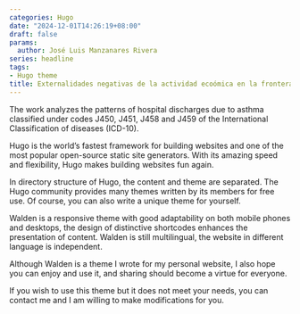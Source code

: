 ```yaml
---
categories: Hugo
date: "2024-12-01T14:26:19+08:00"
draft: false
params:
  author: José Luis Manzanares Rivera
series: headline
tags:
- Hugo theme
title: Externalidades negativas de la actividad ecoómica en la frontera Coahuila-Texas: El caso de egresos hospitalarios a causa de asma.
---
```


The work analyzes the patterns of hospital discharges due to asthma classified under codes J450, J451, J458 and J459 of the International Classification of diseases (ICD-10). 

<!--more-->

Hugo is the world’s fastest framework for building websites and one of the most popular open-source static site generators. With its amazing speed and flexibility, Hugo makes building websites fun again. 

In directory structure of Hugo, the content and theme are separated. The Hugo community provides many themes written by its members for free use. Of course, you can also write a unique theme for yourself.   

Walden is a responsive theme with good adaptability on both mobile phones and desktops, the design of distinctive shortcodes enhances the presentation of content. Walden is still multilingual, the website in different language is independent.

Although Walden is a theme I wrote for my personal website, I also hope you can enjoy and use it, and sharing should become a virtue for everyone. 

If you wish to use this theme but it does not meet your needs, you can contact me and I am willing to make modifications for you.